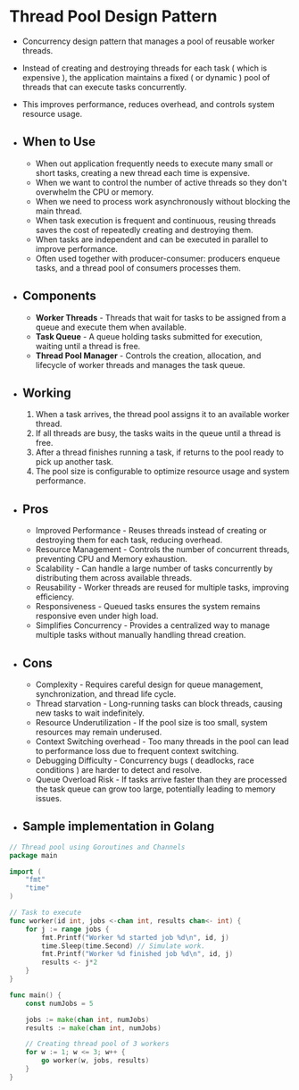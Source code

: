 # Thread Pool Design Pattern
- Concurrency design pattern that manages a pool of reusable worker threads.
- Instead of creating and destroying threads for each task ( which is expensive ), the application maintains a fixed ( or dynamic ) pool of threads that can execute tasks concurrently.
- This improves performance, reduces overhead, and controls system resource usage.

- ## When to Use
	- When out application frequently needs to execute many small or short tasks, creating a new thread each time is expensive.
	- When we want to control the number of active threads so they don't overwhelm the CPU or memory.
	- When we need to process work asynchronously without blocking the main thread.
	- When task execution is frequent and continuous, reusing threads saves the cost of repeatedly creating and destroying them.
	- When tasks are independent and can be executed in parallel to improve performance.
	- Often used together with producer-consumer: producers enqueue tasks, and a thread pool of consumers processes them.

- ## Components
	- **Worker Threads** - Threads that wait for tasks to be assigned from a queue and execute them when available.
	- **Task Queue** - A queue holding tasks submitted for execution, waiting until a thread is free.
	- **Thread Pool Manager** - Controls the creation, allocation, and lifecycle of worker threads and manages the task queue.

- ## Working
	1. When a task arrives, the thread pool assigns it to an available worker thread.
	2. If all threads are busy, the tasks waits in the queue until a thread is free.
	3. After a thread finishes running a task, if returns to the pool ready to pick up another task.
	4. The pool size is configurable to optimize resource usage and system performance.

- ## Pros
	- Improved Performance - Reuses threads instead of creating or destroying them for each task, reducing overhead.
	- Resource Management - Controls the number of concurrent threads, preventing CPU and Memory exhaustion.
	- Scalability - Can handle a large number of tasks concurrently by distributing them across available threads.
	- Reusability - Worker threads are reused for multiple tasks, improving efficiency.
	- Responsiveness - Queued tasks ensures the system remains responsive even under high load.
	- Simplifies Concurrency - Provides a centralized way to manage multiple tasks without manually handling thread creation.

- ## Cons
	- Complexity - Requires careful design for queue management, synchronization, and thread life cycle.
	- Thread starvation - Long-running tasks can block threads, causing new tasks to wait indefinitely.
	- Resource Underutilization - If the pool size is too small, system resources may remain underused.
	- Context Switching overhead - Too many threads in the pool can lead to performance loss due to frequent context switching.
	- Debugging Difficulty - Concurrency bugs ( deadlocks, race conditions ) are harder to detect and resolve.
	- Queue Overload Risk - If tasks arrive faster than they are processed the task queue can grow too large, potentially leading to memory issues.

- ## Sample implementation in Golang

```go
// Thread pool using Goroutines and Channels
package main

import (
	"fmt"
	"time"
)

// Task to execute
func worker(id int, jobs <-chan int, results chan<- int) {
	for j := range jobs {
		fmt.Printf("Worker %d started job %d\n", id, j)
		time.Sleep(time.Second) // Simulate work.
		fmt.Printf("Worker %d finished job %d\n", id, j)
		results <- j*2
	}
}

func main() {
	const numJobs = 5

	jobs := make(chan int, numJobs)
	results := make(chan int, numJobs)

	// Creating thread pool of 3 workers
	for w := 1; w <= 3; w++ {
		go worker(w, jobs, results)
	}
}
```
